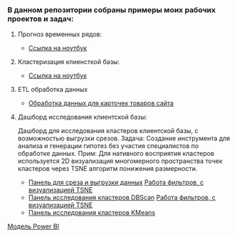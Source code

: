 <h3>В данном репозитории собраны примеры моих рабочих проектов и задач:</h3>

1. Прогноз временных рядов:
   
   - [Ссылка на ноутбук](https://github.com/maryginm/Work_analysis_tasks/blob/c98f01f4da519a3c9fe60ab9f1902a6a28c24152/Forecast/SalesForecast.ipynb)
     
2. Кластеризация клиенсткой базы:
   - [Ссылка на ноутбук](https://github.com/maryginm/Work_analysis_tasks/blob/3fc2c8f1978461e3b0650555a556b5969f4e7c52/Clustering/01_%D0%9A%D0%BB%D0%B0%D1%81%D1%82%D0%B5%D1%80%D0%B8%D0%B7%D0%B0%D1%86%D0%B8%D1%8F%20%D0%BA%D0%BB%D0%B8%D0%B5%D0%BD%D1%82%D1%81%D0%BA%D0%BE%D0%B9%20%D0%B1%D0%B0%D0%B7%D1%8B%20%D0%BE%D1%84%D1%84%D0%BB%D0%B0%D0%B9%D0%BD%20%D1%82%D0%BE%D1%80%D0%B3%D0%BE%D0%B2%D0%BB%D0%B8.ipynb)
3. ETL обработка данных

   - [Обработка данных для карточек товаров сайта](https://github.com/maryginm/Work_analysis_tasks/blob/9fa33cfb7f36edc434887d446783a0bac298c361/ETL/01_ETL_regex_details.ipynb)
  
4. Дашборд исследования клиентской базы:

   Дашборд для исследования кластеров клиентской базы, с возможностью выгрузки срезов.
   Задача: Создание инструмента для анализа и генерации гипотез без участия специалистов по обработке данных.
   Прим: Для нативного восприятия кластеров используется 2D визуализация многомерного пространства точек кластеров через TSNE алгоритм понижения размерности.

   - [Панель для среза и выгрузки данных](https://github.com/maryginm/Work_analysis_tasks/blob/c3fd842b43b065878436b1878a39b18e9d97e9e0/Cluster_BI_model/01_self_slice_download_panel.png)
     [Работа фильтров, с визуализацией TSNE](https://github.com/maryginm/Work_analysis_tasks/blob/c3fd842b43b065878436b1878a39b18e9d97e9e0/Cluster_BI_model/01_filtered.png)
   - [Панель исследования кластеров DBScan](https://github.com/maryginm/Work_analysis_tasks/blob/c3fd842b43b065878436b1878a39b18e9d97e9e0/Cluster_BI_model/02_Res_panel_DBScan.png)
     [Работа фильтров, с визуализацией TSNE](https://github.com/maryginm/Work_analysis_tasks/blob/c3fd842b43b065878436b1878a39b18e9d97e9e0/Cluster_BI_model/02_filtered_DBScan.png)
   - [Панель исследования кластеров KMeans](https://github.com/maryginm/Work_analysis_tasks/blob/c3fd842b43b065878436b1878a39b18e9d97e9e0/Cluster_BI_model/03_Res_panel_KMeans.png)

  [Модель Power BI](https://github.com/maryginm/Work_analysis_tasks/tree/98e4960cdc740d228027bb390d1b102c308b57f4/Cluster_BI_model)
